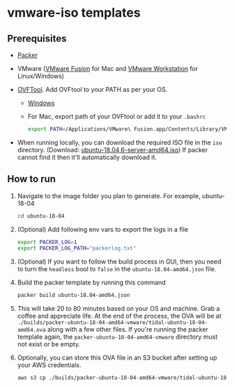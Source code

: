 # vmware-iso templates

## Prerequisites

- [Packer](https://learn.hashicorp.com/tutorials/packer/get-started-install-cli?in=packer/aws-get-started#installing-packer)
- VMware ([VMware Fusion](https://www.vmware.com/au/products/fusion.html) for Mac and [VMware Workstation](https://www.vmware.com/au/products/workstation-player.html) for Linux/Windows)
- [OVFTool](https://developer.vmware.com/web/tool/4.4.0/ovf). Add OVFtool to your PATH as per your OS.
  - [Windows](https://support.us.ovhcloud.com/hc/en-us/articles/360017548080-How-to-Download-a-VM-as-an-OVF-Using-Windows#VAR)
  - For Mac, export path of your OVFtool or add it to your `.bashrc`

    ```sh
    export PATH=/Applications/VMware\ Fusion.app/Contents/Library/VMware\ OVF\ Tool/:$PATH
    ```

- When running locally, you can download the required ISO file in the `iso` directory. (Download: [ubuntu-18.04.6-server-amd64.iso](https://cdimage.ubuntu.com/ubuntu/releases/18.04.6/release/ubuntu-18.04.6-server-amd64.iso)) If packer cannot find it then it'll automatically download it.

## How to run

1. Navigate to the image folder you plan to generate. For example, ubuntu-18-04

    ```sh
    cd ubuntu-18-04
    ```

2. (Optional) Add following env vars to export the logs in a file

   ```sh
   export PACKER_LOG=1
   export PACKER_LOG_PATH="packerlog.txt"
   ```

3. (Optional) If you want to follow the build process in GUI, then you need to turn the `headless` bool to `false` in the `ubuntu-18.04-amd64.json` file.

4. Build the packer template by running this command

   ```sh
   packer build ubuntu-18.04-amd64.json
   ```

5. This will take 20 to 80 minutes based on your OS and machine. Grab a coffee and appreciate life. At the end of the process, the OVA will be at `./builds/packer-ubuntu-18-04-amd64-vmware/tidal-ubuntu-18-04-amd64.ova` along with a few other files. If you're running the packer template again, the `packer-ubuntu-18-04-amd64-vmware` directory must not exist or be empty.

6. Optionally, you can store this OVA file in an S3 bucket after setting up your AWS credentials.

   ```sh
   aws s3 cp ./builds/packer-ubuntu-18-04-amd64-vmware/tidal-ubuntu-18-04-server-amd64.ova s3://YOUR_BUCKET_NAME/
   ```
